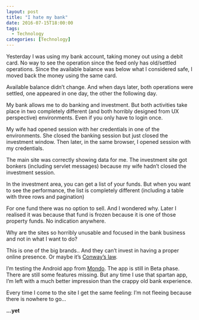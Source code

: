 ```yaml
---
layout: post
title: "I hate my bank"
date: 2016-07-15T18:00:00
tags:
  - Technology
categories: [Technology]
---
```


Yesterday I was using my bank account, taking money out using a debit card. No way to see the operation since the feed only has old/settled operations. Since the available balance was below what I considered safe, I moved back the money using the same card.

Available balance didn’t change. And when days later, both operations were settled, one appeared in one day, the other the following day.

My bank allows me to do banking and investment. But both activities take place in two completely different (and both horribly designed from UX perspective) environments. Even if you only have to login once.

My wife had opened session with her credentials in one of the environments. She closed the banking session but just closed the investment window. Then later, in the same browser, I opened session with my credentials.

The main site was correctly showing data for me. The investment site got bonkers (including servlet messages) because my wife hadn’t closed the investment session.

In the investment area, you can get a list of your funds. But when you want to see the performance, the list is completely different (including a table with three rows and pagination)

For one fund there was no option to sell. And I wondered why. Later I realised it was because that fund is frozen because it is one of those property funds. No indication anywhere.

Why are the sites so horribly unusable and focused in the bank business and not in what I want to do?

This is one of the big brands.. And they can’t invest in having a proper online presence. Or maybe it’s [Conway’s law](https://en.wikipedia.org/wiki/Conway%27s_law).

I’m testing the Android app from [Mondo](https://getmondo.co.uk/). The app is still in Beta phase. There are still some features missing. But any time I use that spartan app, I’m left with a much better impression than the crappy old bank experience.

Every time I come to the site I get the same feeling: I’m not fleeing because there is nowhere to go…

**…yet**
